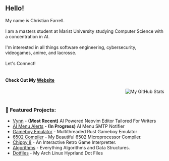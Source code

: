 <h2>Hello!</h2>

My name is Christian Farrell. 
<br /><br />
I am a masters student at Marist University studying Computer Science with a concentration in AI.
<br /><br />
I'm interested in all things software engineering, cybersecurity, videogames, anime, and lacrosse. 
<br /><br />
Let's Connect!
<br /><br />
<h4>Check Out My <a href = "https://cfdefense.github.io/">Website</a></h4>
<img src="https://github-readme-stats.vercel.app/api/top-langs/?username=CFdefense&theme=tokyonight" alt="My GitHub Stats" align="right" style="margin-left: 10px;">
<!--<img src="https://github-readme-streak-stats.herokuapp.com/?user=cfdefense&theme=calm_pink&hide_border=false" alt="Github Stats 2" align="right" style="margin-left: 10px;">-->
<br /><br />

### 📁 Featured Projects:
- [Vynn](https://github.com/CFdefense/Vynn) - **(Most Recent)** AI Powered Neovim Editor Tailored For Writers
- [AI Menu Alerts](https://github.com/CFdefense/MenuAlertsAI) - **(In Progress)** AI Menu SMTP Notifier
- [Gameboy Emulator](https://github.com/CFdefense/GameBoy) - Multithreaded Rust Gameboy Emulator
- [6502 Compiler](https://github.com/CFdefense/CMPT432N-6502-Java-Compiler) - My Beautiful 6502 Microprocessor Compiler.
- [Chippy 8](https://github.com/CFdefense/Chip-8-Emulator) - An Interactive Retro Game Interpretter.
- [Algorithms](https://github.com/CFdefense/CMPT435L) - Everything Algorithms and Data Structures.
- [Dotfiles](https://github.com/CFdefense/dotfiles) - My Arch Linux Hyprland Dot Files
